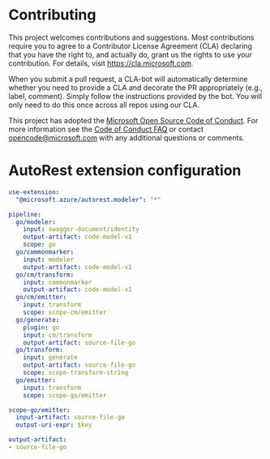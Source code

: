 
# Contributing

This project welcomes contributions and suggestions.  Most contributions require you to agree to a
Contributor License Agreement (CLA) declaring that you have the right to, and actually do, grant us
the rights to use your contribution. For details, visit https://cla.microsoft.com.

When you submit a pull request, a CLA-bot will automatically determine whether you need to provide
a CLA and decorate the PR appropriately (e.g., label, comment). Simply follow the instructions
provided by the bot. You will only need to do this once across all repos using our CLA.

This project has adopted the [Microsoft Open Source Code of Conduct](https://opensource.microsoft.com/codeofconduct/).
For more information see the [Code of Conduct FAQ](https://opensource.microsoft.com/codeofconduct/faq/) or
contact [opencode@microsoft.com](mailto:opencode@microsoft.com) with any additional questions or comments.

# AutoRest extension configuration

``` yaml
use-extension:
  "@microsoft.azure/autorest.modeler": "*"

pipeline:
  go/modeler:
    input: swagger-document/identity
    output-artifact: code-model-v1
    scope: go
  go/commonmarker:
    input: modeler
    output-artifact: code-model-v1
  go/cm/transform:
    input: commonmarker
    output-artifact: code-model-v1
  go/cm/emitter:
    input: transform
    scope: scope-cm/emitter
  go/generate:
    plugin: go
    input: cm/transform
    output-artifact: source-file-go
  go/transform:
    input: generate
    output-artifact: source-file-go
    scope: scope-transform-string
  go/emitter:
    input: transform
    scope: scope-go/emitter

scope-go/emitter:
  input-artifact: source-file-go
  output-uri-expr: $key

output-artifact:
- source-file-go
```